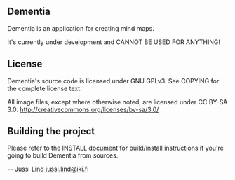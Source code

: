 ## Dementia

Dementia is an application for creating mind maps.

It's currently under development and CANNOT BE USED FOR ANYTHING!

## License

Dementia's source code is licensed under GNU GPLv3. 
See COPYING for the complete license text.

All image files, except where otherwise noted, are licensed under
CC BY-SA 3.0: http://creativecommons.org/licenses/by-sa/3.0/

## Building the project

Please refer to the INSTALL document for build/install instructions if you're
going to build Dementia from sources.

-- Jussi Lind <jussi.lind@iki.fi>

